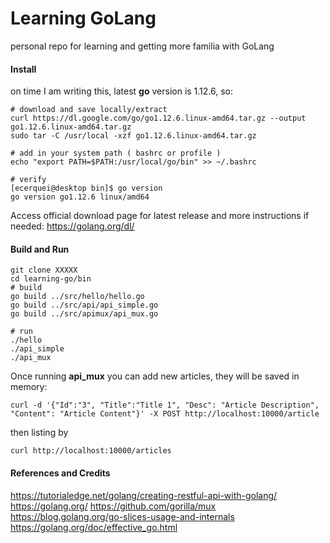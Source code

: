 # Learning GoLang

personal repo for learning and getting more familia with GoLang

#### Install

on time I am writing this, latest **go** version is 1.12.6, so:

```
# download and save locally/extract
curl https://dl.google.com/go/go1.12.6.linux-amd64.tar.gz --output go1.12.6.linux-amd64.tar.gz
sudo tar -C /usr/local -xzf go1.12.6.linux-amd64.tar.gz

# add in your system path ( bashrc or profile )
echo "export PATH=$PATH:/usr/local/go/bin" >> ~/.bashrc

# verify
[ecerquei@desktop bin]$ go version
go version go1.12.6 linux/amd64
```

Access official download page for latest release and more instructions if needed: https://golang.org/dl/

#### Build and Run

```
git clone XXXXX
cd learning-go/bin
# build
go build ../src/hello/hello.go
go build ../src/api/api_simple.go
go build ../src/apimux/api_mux.go

# run
./hello
./api_simple
./api_mux
```

Once running **api_mux** you can add new articles, they will be saved in memory:

```
curl -d '{"Id":"3", "Title":"Title 1", "Desc": "Article Description", "Content": "Article Content"}' -X POST http://localhost:10000/article
```

then listing by 

```
curl http://localhost:10000/articles
```

#### References and Credits

https://tutorialedge.net/golang/creating-restful-api-with-golang/
https://golang.org/
https://github.com/gorilla/mux
https://blog.golang.org/go-slices-usage-and-internals
https://golang.org/doc/effective_go.html
